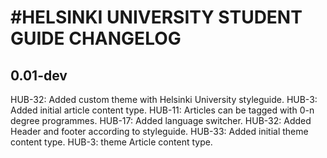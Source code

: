 #HELSINKI UNIVERSITY STUDENT GUIDE CHANGELOG
=================

## 0.01-dev
  HUB-32: Added custom theme with Helsinki University styleguide.
  HUB-3: Added initial article content type.
  HUB-11: Articles can be tagged with 0-n degree programmes.
  HUB-17: Added language switcher.
  HUB-32: Added Header and footer according to styleguide.
  HUB-33: Added initial theme content type.
  HUB-3: theme Article content type.
